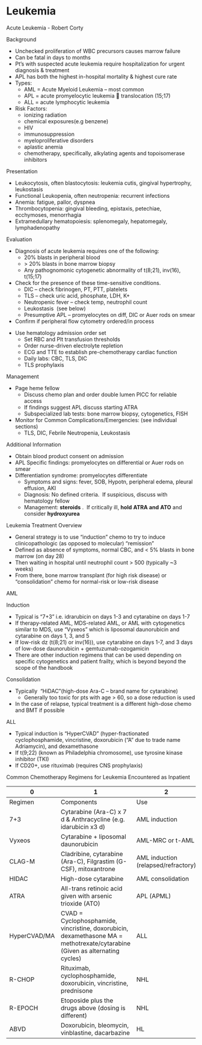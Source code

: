 # Leukemia
 
Acute Leukemia - Robert Corty

Background

-   Unchecked proliferation of WBC precursors causes marrow failure
-   Can be fatal in days to months
-   Pt’s with suspected acute leukemia require hospitalization for
    urgent diagnosis & treatment
-   APL has both the highest in-hospital mortality & highest cure rate
-   Types:
    -   AML
        = Acute Myeloid Leukemia – most common
    -   APL
        = acute promyelocytic leukemia
        
        translocation (15;17)
    -   ALL
        = acute lymphocytic leukemia
-   Risk Factors:
    -   ionizing radiation
    -   chemical exposures(e.g benzene)
    -   HIV
    -   immunosuppression
    -   myeloproliferative disorders
    -   aplastic anemia
    -   chemotherapy, specifically, alkylating agents and topoisomerase
        inhibitors

Presentation

-   Leukocytosis, often blastocytosis: leukemia cutis, gingival
    hypertrophy, leukostasis
-   Functional Leukopenia, often neutropenia: recurrent infections
-   Anemia: fatigue, pallor, dyspnea
-   Thrombocytopenia: gingival bleeding, epistaxis, petechiae,
    ecchymoses, menorrhagia
-   Extramedullary hematopoiesis: splenomegaly, hepatomegaly,
    lymphadenopathy

Evaluation

-   Diagnosis of acute leukemia requires one of the following:
    -   20% blasts in peripheral blood
    -   \> 20% blasts in bone marrow biopsy
    -   Any pathognomonic cytogenetic abnormality of t(8;21), inv(16),
        t(15;17)
-   Check for the presence of these time-sensitive conditions.
    -   DIC – check fibrinogen, PT, PTT, platelets
    -   TLS – check uric acid, phosphate, LDH, K+
    -   Neutropenic fever – check temp, neutrophil count
    -   Leukostasis  (see below)
    -   Presumptive APL – promyelocytes on diff, DIC or Auer rods on
        smear
-   Confirm if peripheral flow cytometry ordered/in process

<!-- -->

-   Use hematology admission order set
    -   Set RBC and Plt transfusion thresholds
    -   Order nurse-driven electrolyte repletion
    -   ECG and TTE to establish pre-chemotherapy cardiac function
    -   Daily labs: CBC, TLS, DIC
    -   TLS prophylaxis

Management

-   Page heme fellow
    -   Discuss chemo plan and order double lumen PICC for reliable
        access
    -   If findings suggest APL discuss starting ATRA
    -   Subspecialized lab tests: bone marrow biopsy, cytogenetics, FISH
-   Monitor for Common Complications/Emergencies: (see individual
    sections)
    -   TLS, DIC, Febrile Neutropenia, Leukostasis

Additional Information

-   Obtain blood product consent on admission
-   APL Specific findings: promyelocytes on differential or Auer rods on
    smear
-   Differentiation syndrome: promyelocytes differentiate
    -   Symptoms and signs: fever, SOB, Hypotn, peripheral edema,
        pleural effusion, AKI
    -   Diagnosis: No defined criteria.  If suspicious, discuss with
        hematology fellow
    -   Management: **steroids** .  If critically ill, **hold** **ATRA**
        **and** **ATO** and consider **hydroxyurea**

Leukemia Treatment Overview

-   General strategy is to use “induction” chemo to try to induce
    clinicopathologic (as opposed to molecular) “remission”
-   Defined as absence of symptoms, normal CBC, and \< 5% blasts in bone
    marrow (on day 28)
-   Then waiting in hospital until neutrophil count > 500 (typically \~3
    weeks)
-   From there, bone marrow transplant (for high risk disease) or
    “consolidation” chemo for normal-risk or low-risk disease

AML

Induction

-   Typical is “7+3” i.e. idrarubicin on days 1-3 and cytarabine on days
    1-7
-   If therapy-related AML, MDS-related AML, or AML with cytogenetics
    similar to MDS, use “Vyxeos” which is liposomal daunorubicin and
    cytarabine on days 1, 3, and 5
-   If low-risk dz (t(8;21) or inv(16)), use cytarabine on days 1-7, and
    3 days of low-dose daunorubicin + gemtuzumab-ozogamicin
-   There are other induction regimens that can be used depending on
    specific cytogenetics and patient frailty, which is beyond beyond
    the scope of the handbook

Consolidation

-   Typically  “HiDAC”(high-dose Ara-C – brand name for cytarabine)
    -   Generally too toxic for pts with age > 60, so a dose reduction
        is used
-   In the case of relapse, typical treatment is a different high-dose
    chemo and BMT if possible

ALL

-   Typical induction is “HyperCVAD” (hyper-fractionated
    cyclophosphamide, vincristine, doxorubicin (“A” due to trade name
    Adriamycin), and dexamethasone
-   If t(9;22) (known as Philadelphia chromosome), use tyrosine kinase
    inhibitor (TKI)
-   If CD20+, use rituximab (requires CNS prophylaxis)

Common Chemotherapy Regimens for Leukemia Encountered as Inpatient

| 0            | 1                                                                                                                           | 2                                   |
|--------------|-----------------------------------------------------------------------------------------------------------------------------|-------------------------------------|
| Regimen      | Components                                                                                                                  | Use                                 |
| 7+3          | Cytarabine (Ara-C) x 7 d & Anthracycline (e.g. idarubicin x3 d)                                                             | AML induction                       |
| Vyxeos       | Cytarabine + liposomal daunorubicin                                                                                         | AML-MRC or t-AML                    |
| CLAG-M       | Cladribine, cytarabine (Ara-C), Filgrastim (G-CSF), mitoxantrone                                                            | AML induction (relapsed/refractory) |
| HIDAC        | High-dose cytarabine                                                                                                        | AML consolidation                   |
| ATRA         | All-trans retinoic acid given with arsenic trioxide (ATO)                                                                   | APL (APML)                          |
| HyperCVAD/MA | CVAD = Cyclophosphamide, vincristine, doxorubicin, dexamethasone MA = methotrexate/cytarabine (Given as alternating cycles) | ALL                                 |
| R-CHOP       | Rituximab, cyclophosphamide, doxorubicin, vincristine, prednisone                                                           | NHL                                 |
| R-EPOCH      | Etoposide plus the drugs above (dosing is different)                                                                        | NHL                                 |
| ABVD         | Doxorubicin, bleomycin, vinblastine, dacarbazine                                                                            | HL                                  |
